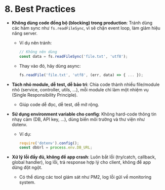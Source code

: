 # 8. Best Practices
- **Không dùng code đồng bộ (blocking) trong production**: Tránh dùng các hàm sync như `fs.readFileSync`, vì sẽ chặn event loop, làm giảm hiệu năng server.
  - Ví dụ nên tránh:
    ```js
    // Không nên dùng
    const data = fs.readFileSync('file.txt', 'utf8');
    ```
  - Thay vào đó, hãy dùng async:
    ```js
    fs.readFile('file.txt', 'utf8', (err, data) => { ... });
    ```

- **Tách nhỏ module, dễ test, dễ bảo trì**: Chia code thành nhiều file/module nhỏ (service, controller, utils, ...), mỗi module chỉ làm một nhiệm vụ (Single Responsibility Principle).
  - Giúp code dễ đọc, dễ test, dễ mở rộng.

- **Sử dụng environment variable cho config**: Không hard-code thông tin nhạy cảm (DB, API key, ...), dùng biến môi trường và thư viện như dotenv.
  - Ví dụ:
    ```js
    require('dotenv').config();
    const dbUrl = process.env.DB_URL;
    ```

- **Xử lý lỗi đầy đủ, không để app crash**: Luôn bắt lỗi (try/catch, callback, global handler), log lỗi, trả response hợp lý cho client, không để app dừng đột ngột.
  - Có thể dùng các tool giám sát như PM2, log lỗi gửi về monitoring system.
